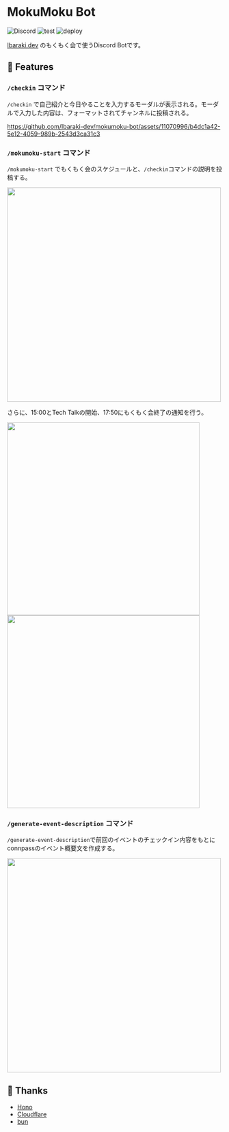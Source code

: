 # MokuMoku Bot

![Discord](https://img.shields.io/discord/1110091489469530132?style=flat-square&logo=discord&label=Discord) ![test](https://github.com/ibaraki-dev/mokumoku-bot/actions/workflows/test.yml/badge.svg) ![deploy](https://github.com/ibaraki-dev/mokumoku-bot/actions/workflows/deploy.yml/badge.svg)



[Ibaraki.dev](https://discord.gg/4XA8EhEseZ) のもくもく会で使うDiscord Botです。


## 🚀 Features

### `/checkin` コマンド

`/checkin` で自己紹介と今日やることを入力するモーダルが表示される。モーダルで入力した内容は、フォーマットされてチャンネルに投稿される。

https://github.com/Ibaraki-dev/mokumoku-bot/assets/11070996/b4dc1a42-5e12-4059-989b-2543d3ca31c3


### `/mokumoku-start` コマンド

`/mokumoku-start` でもくもく会のスケジュールと、`/checkin`コマンドの説明を投稿する。

<img src="https://github.com/Ibaraki-dev/mokumoku-bot/assets/11070996/d709f532-af6d-4345-a875-ab02b4ba4324" width="500">

さらに、15:00とTech Talkの開始、17:50にもくもく会終了の通知を行う。

<img src="https://github.com/Ibaraki-dev/mokumoku-bot/assets/11070996/3ab98749-5bbb-40f5-a81b-6900e0f12c3a" width="450">
<img src="https://github.com/Ibaraki-dev/mokumoku-bot/assets/11070996/3f11d35d-5eb0-4fb7-9046-e2ab43d01282" width="450">

### `/generate-event-description` コマンド

`/generate-event-description`で前回のイベントのチェックイン内容をもとにconnpassのイベント概要文を作成する。

<img src="https://github.com/Ibaraki-dev/mokumoku-bot/assets/11070996/e48b23a4-aaef-41dd-b56a-87636c69a33b" width="500">


## 💖 Thanks

- [Hono](https://hono.dev/)
- [Cloudflare](https://www.cloudflare.com/)
- [bun](https://bun.sh/)
